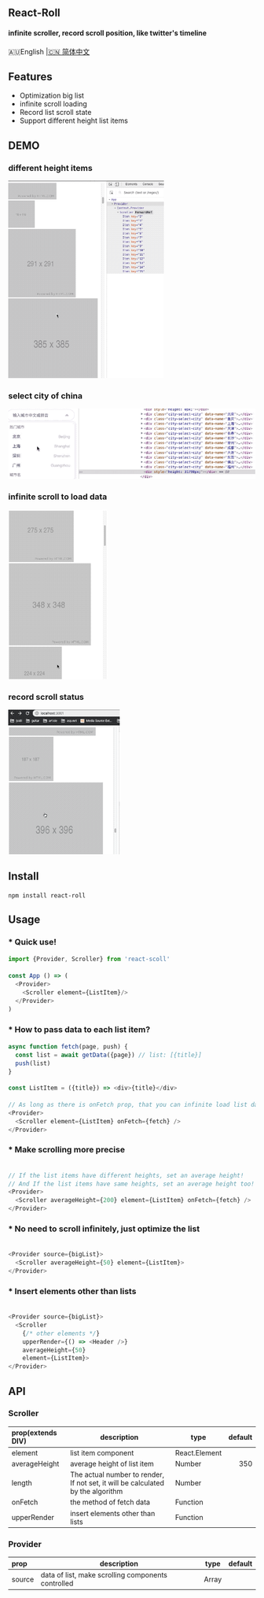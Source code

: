 ## React-Roll
#### infinite scroller, record scroll position, like twitter's timeline

🇦🇺English
|<a href="./docs/README.zh-CN.md">🇨🇳 简体中文</a>

## Features

- Optimization big list
- infinite scroll loading
- Record list scroll state
- Support different height list items

## DEMO

### different height items
![simple-demo](./pictures/simple-demo.gif)

### select city of china
![city-select-demo](./pictures/city-select-demo.gif)

### infinite scroll to load data
![infinite-load-demo](./pictures/infinite-load-demo.gif)

### record scroll status
![record-demo](./pictures/record-demo.gif)

## Install

```
npm install react-roll
```

## Usage

### * Quick use!

``` javascript
import {Provider, Scroller} from 'react-scoll'

const App () => (
  <Provider>
    <Scroller element={ListItem}/>
  </Provider>
)
```

### * How to pass data to each list item?

``` javascript
async function fetch(page, push) {
  const list = await getData({page}) // list: [{title}]
  push(list)
}

const ListItem = ({title}) => <div>{title}</div>

// As long as there is onFetch prop, that you can infinite load list data
<Provider>
  <Scroller element={ListItem} onFetch={fetch} />
</Provider>
```

### * Make scrolling more precise

``` javascript

// If the list items have different heights, set an average height!
// And If the list items have same heights, set an average height too!
<Provider>
  <Scroller averageHeight={200} element={ListItem} onFetch={fetch} />
</Provider>

```

### * No need to scroll infinitely, just optimize the list

``` javascript

<Provider source={bigList}>
  <Scroller averageHeight={50} element={ListItem}>
</Provider>

```

### * Insert elements other than lists

``` javascript

<Provider source={bigList}>
  <Scroller
    {/* other elements */}
    upperRender={() => <Header />}
    averageHeight={50}
    element={ListItem}>
</Provider>

```

## API

### Scroller

| prop(extends DIV) | description                                                                     | type          | default |
| :---------------- | ------------------------------------------------------------------------------- | ------------- | ------: |
| element           | list item component                                                             | React.Element |
| averageHeight     | average height of list item                                                     | Number        |     350 |
| length            | The actual number to render, If not set, it will be calculated by the algorithm | Number        |
| onFetch           | the method of fetch data                                                        | Function      |
| upperRender       | insert elements other than lists                                                | Function      |

### Provider

| prop   | description                                     | type  | default |
| :----- | ----------------------------------------------- | ----- | ------: |
| source | data of list, make scrolling components controlled | Array |
